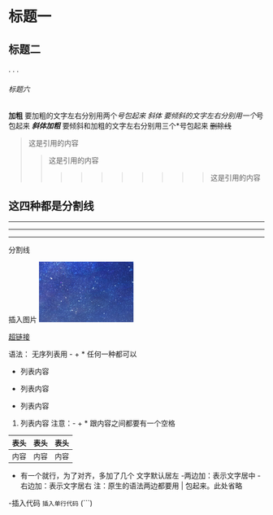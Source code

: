 
# 标题一
## 标题二
.
.
.
###### 标题六

**加粗** 要加粗的文字左右分别用两个*号包起来
*斜体*  要倾斜的文字左右分别用一个*号包起来
***斜体加粗***  要倾斜和加粗的文字左右分别用三个*号包起来
~~删除线~~
>这是引用的内容
>>这是引用的内容
>>>>>>>>>>这是引用的内容

这四种都是分割线
---
----
***
*****
分割线

插入图片
![1](images/1.png)


[超链接](http://baidu.com)

语法：
无序列表用 - + * 任何一种都可以
- 列表内容
+ 列表内容
* 列表内容
1. 列表内容
注意：- + * 跟内容之间都要有一个空格

表头|表头|表头
---|:--:|---:
内容|内容|内容
- 有一个就行，为了对齐，多加了几个
文字默认居左
-两边加：表示文字居中
-右边加：表示文字居右
注：原生的语法两边都要用 | 包起来。此处省略

-插入代码
`插入单行代码`
(```)
    <script>
        console.log(NaN == NaN);//false
        //isNaN是在确认这个数是否 "不是数值"
        console.log(isNaN(10));//是数值返回false
        console.log(isNaN("10"));//可以被转换为数值10返回false
        console.log(isNaN("blue"));//不可以被转换为数值返回ture
        console.log(isNaN(true));//可以被转换为数值1返回false

        //isNaN也适用于对象

    </script>
(```)
```
    console.log(isNaN(10));//是数值返回false
    console.log(isNaN("10"));//可以被转换为数值10返回false
```
注：为了防止转译，前后三个反引号处加了小括号，实际是没有的。这里只是用来演示，实际中去掉两边小括号即可。